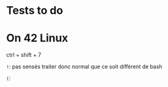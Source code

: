 # Tests to do

# On 42 Linux
ctrl + shift + 7


`!`: pas sensés traiter donc normal que ce soit différent de bash

`(`: 